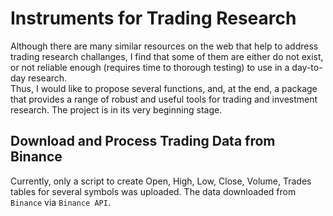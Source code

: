 # Instruments for Trading Research

Although there are many similar resources on the web that help to address trading research challanges, I find that some of them are either do not exist, or not reliable enough (requires time to thorough testing) to use in a day-to-day research.<br>
Thus, I would like to propose several functions, and, at the end, a package that provides a range of robust and useful tools for trading and investment research.
The project is in its very beginning stage. 

## Download and Process Trading Data from Binance
Currently, only a script to create Open, High, Low, Close, Volume, Trades tables for several symbols was uploaded. The data downloaded from `Binance` via `Binance API`.<br>

